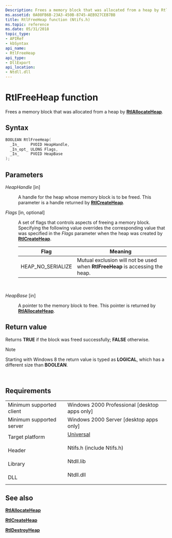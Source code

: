 ```yaml
---
Description: Frees a memory block that was allocated from a heap by RtlAllocateHeap.
ms.assetid: 0A08FB6B-23A3-450B-8745-AEB927CEB7BB
title: RtlFreeHeap function (Ntifs.h)
ms.topic: reference
ms.date: 05/31/2018
topic_type: 
- APIRef
- kbSyntax
api_name: 
- RtlFreeHeap
api_type: 
- DllExport
api_location: 
- Ntdll.dll
---
```


# RtlFreeHeap function

Frees a memory block that was allocated from a heap by [**RtlAllocateHeap**](/windows-hardware/drivers/ddi/ntifs/nf-ntifs-rtlallocateheap).

## Syntax


```C++
BOOLEAN RtlFreeHeap(
  _In_     PVOID HeapHandle,
  _In_opt_ ULONG Flags,
  _In_     PVOID HeapBase
);
```



## Parameters

<dl> <dt>

*HeapHandle* \[in\]
</dt> <dd>

A handle for the heap whose memory block is to be freed. This parameter is a handle returned by [**RtlCreateHeap**](/windows-hardware/drivers/ddi/ntifs/nf-ntifs-rtlcreateheap).

</dd> <dt>

*Flags* \[in, optional\]
</dt> <dd>

A set of flags that controls aspects of freeing a memory block. Specifying the following value overrides the corresponding value that was specified in the *Flags* parameter when the heap was created by [**RtlCreateHeap**](/windows-hardware/drivers/ddi/ntifs/nf-ntifs-rtlcreateheap).



| Flag                           | Meaning                                                                                   |
|--------------------------------|-------------------------------------------------------------------------------------------|
| HEAP\_NO\_SERIALIZE<br/> | Mutual exclusion will not be used when **RtlFreeHeap** is accessing the heap. <br/> |



 

</dd> <dt>

*HeapBase* \[in\]
</dt> <dd>

A pointer to the memory block to free. This pointer is returned by [**RtlAllocateHeap**](/windows-hardware/drivers/ddi/ntifs/nf-ntifs-rtlallocateheap).

</dd> </dl>

## Return value

Returns **TRUE** if the block was freed successfully; **FALSE** otherwise.

> [!Note]  
> Starting with Windows 8 the return value is typed as **LOGICAL**, which has a different size than **BOOLEAN**.

 

## Requirements



|                                     |                                                                                                                                         |
|-------------------------------------|-----------------------------------------------------------------------------------------------------------------------------------------|
| Minimum supported client<br/> | Windows 2000 Professional \[desktop apps only\]<br/>                                                                              |
| Minimum supported server<br/> | Windows 2000 Server \[desktop apps only\]<br/>                                                                                    |
| Target platform<br/>          | <dl> <dt>[Universal](https://msdn.microsoft.com/Library/Windows/Hardware/EB2264A4-BAE8-446B-B9A5-19893936DDCA)</dt> </dl> |
| Header<br/>                   | <dl> <dt>Ntifs.h (include Ntifs.h)</dt> </dl>                                    |
| Library<br/>                  | <dl> <dt>Ntdll.lib</dt> </dl>                                                    |
| DLL<br/>                      | <dl> <dt>Ntdll.dll</dt> </dl>                                                    |



## See also

<dl> <dt>

[**RtlAllocateHeap**](/windows-hardware/drivers/ddi/ntifs/nf-ntifs-rtlallocateheap)
</dt> <dt>

[**RtlCreateHeap**](/windows-hardware/drivers/ddi/ntifs/nf-ntifs-rtlcreateheap)
</dt> <dt>

[**RtlDestroyHeap**](/windows-hardware/drivers/ddi/ntifs/nf-ntifs-rtldestroyheap)
</dt> </dl>

 

 